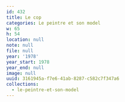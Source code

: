 ```yaml
---
id: 432
title: Le cop
categories: Le peintre et son model
w: 65
h: 54
location: null
note: null
file: null
year: '1978'
year_start: 1978
year_end: null
image: null
uuid: 3161945a-f7e6-41ab-8287-c582c7f347a6
collections:
  - le-peintre-et-son-model
---
```


